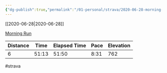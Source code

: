 ```yaml
---
{"dg-publish":true,"permalink":"/01-personal/strava/2020-06-28-morning-run/"}
---
```



[[2020-06-28\|2020-06-28]]

[Morning Run](https://www.strava.com/activities/3690432452)

| Distance | Time  | Elapsed Time | Pace | Elevation |
| -------- | ----- | ------------ | ---- | --------- |
| 6        | 51:13 | 51:50        | 8:31 | 762       |




#strava
